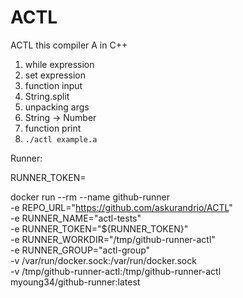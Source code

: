 # ACTL
ACTL this compiler A in C++

1. while expression
2. set expression
3. function input
4. String.split
5. unpacking args
6. String -> Number
7. function print
8. `./actl example.a`


Runner:

RUNNER_TOKEN=

docker run --rm --name github-runner \
  -e REPO_URL="https://github.com/askurandrio/ACTL" \
  -e RUNNER_NAME="actl-tests" \
  -e RUNNER_TOKEN="${RUNNER_TOKEN}" \
  -e RUNNER_WORKDIR="/tmp/github-runner-actl" \
  -e RUNNER_GROUP="actl-group" \
  -v /var/run/docker.sock:/var/run/docker.sock \
  -v /tmp/github-runner-actl:/tmp/github-runner-actl \
  myoung34/github-runner:latest